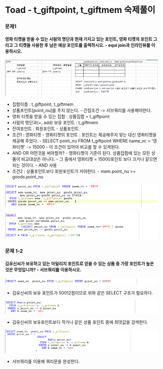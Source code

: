 # Toad - t\_giftpoint, t\_giftmem 숙제풀이

### 문제1

#### 영화 티켓을 받을 수 있는 사람의 명단과 현재 가지고 있는 포인트, 영화 티켓의 포인트 그리고 그 티켓을 사용한 후 남은 예상 포인트를 출력하시오. - equi join과 인라인뷰를 이용하시오.

![&#xBB38;&#xC81C; &#xC774;&#xD574; &#xBC0F; &#xC815;&#xB9AC;](../../../.gitbook/assets/.png%20%283%29.png)

* 집합이름 : t\_giftpoint, t\_giftmem
* 상품포인트\[point\_nu\]를 주지 않는다. - 간접조건 -&gt; 서브쿼리를 사용해야한다.
* 영화 티켓을 받을 수 있는 집합 : 상품집합 = t\_giftpoint
* 사람의 명단과\(+, add\) 보유 포인트 : t\_giftmem
* 잔여포인트 : 회원포인트 - 상품포인트
* 조건1 : 영화티켓 - 영화티켓의 포인트 : 포인트는 제공해주지 앟는 대신 영화티켓을 제공해 주었다. - SELECT point\_nu FROM t\_giftpoint WHERE name\_vc = '영화티켓' -&gt; 15000 - 이 조건이 있어야 비교를 할 수 있게된다.
* AND OR 어떤것을 써야할까? - 영화티켓이 기준이 된다. 상품집합에 있는 모든 상품이 비교대상은 아니다. - 그 중에서 영화티켓 = 15000포인트 보다 크거나 같으면 되는 것이다. - AND 사용
* 조건2 : 상품포인트보다 회원포인트가 커야한다. - mem.point\_nu &gt;= goods.point\_nu

![JOIN](../../../.gitbook/assets/1%20%2811%29.png)

![&#xC778;&#xB77C;&#xC778; &#xBDF0;](../../../.gitbook/assets/1+.png)

### 문제 1-2

#### 김유신씨가 보유하고 있는 마일리지 포인트로 얻을 수 있는 상품 중 가장 포인트가 높은 것은 무엇입니까? - 서브쿼리를 이용하시오.

![1&#xB2E8;&#xACC4;](../../../.gitbook/assets/1-2-1-.png)

* 김유신씨의 보유 포인트가 50012점이므로 위와 같은 SELECT 구조가 필요하다.

![2&#xB2E8;&#xACC4;](../../../.gitbook/assets/1-2-2-.png)

* 김유신씨의 보유포인트보다 작거나 같은 상품 포인트 중에 최댓값을 검색한다.

![&#xC870;&#xB9BD;](../../../.gitbook/assets/1-2-.png)

* 서브쿼리를 이용해 쿼리문을 완성한다.

